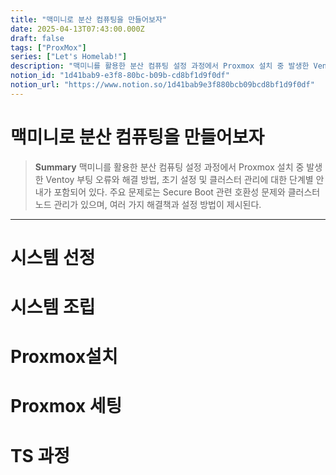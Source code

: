 ```yaml
---
title: "맥미니로 분산 컴퓨팅을 만들어보자"
date: 2025-04-13T07:43:00.000Z
draft: false
tags: ["ProxMox"]
series: ["Let's Homelab!"]
description: "맥미니를 활용한 분산 컴퓨팅 설정 과정에서 Proxmox 설치 중 발생한 Ventoy 부팅 오류와 해결 방법, 초기 설정 및 클러스터 관리에 대한 단계별 안내가 포함되어 있다. 주요 문제로는 Secure Boot 관련 호환성 문제와 클러스터 노드 관리가 있으며, 여러 가지 해결책과 설정 방법이 제시된다."
notion_id: "1d41bab9-e3f8-80bc-b09b-cd8bf1d9f0df"
notion_url: "https://www.notion.so/1d41bab9e3f880bcb09bcd8bf1d9f0df"
---
```


# 맥미니로 분산 컴퓨팅을 만들어보자

> **Summary**
> 맥미니를 활용한 분산 컴퓨팅 설정 과정에서 Proxmox 설치 중 발생한 Ventoy 부팅 오류와 해결 방법, 초기 설정 및 클러스터 관리에 대한 단계별 안내가 포함되어 있다. 주요 문제로는 Secure Boot 관련 호환성 문제와 클러스터 노드 관리가 있으며, 여러 가지 해결책과 설정 방법이 제시된다.

---

# 시스템 선정

# 시스템 조립

# Proxmox설치

# Proxmox 세팅

# TS 과정

